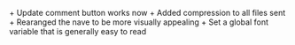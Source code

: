 \+ Update comment button works now
\+ Added compression to all files sent
\+ Rearanged the nave to be more visually appealing
\+ Set a global font variable that is generally easy to read